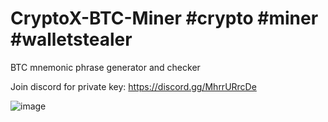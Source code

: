 # CryptoX-BTC-Miner #crypto #miner #walletstealer
BTC mnemonic phrase generator and checker

Join discord for private key: https://discord.gg/MhrrURrcDe

![image](https://github.com/TheSolyboy/CryptoX-BTC-Miner/assets/92945282/7c24d7b2-088a-4151-a04c-c3d07a5e257b)

